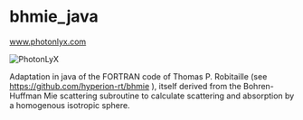 # bhmie_java

www.photonlyx.com

![PhotonLyX](http://www.photonlyx.com/images/header_w250.png)

Adaptation in java of the FORTRAN code of Thomas P. Robitaille (see https://github.com/hyperion-rt/bhmie ),
itself derived from the Bohren-Huffman Mie scattering subroutine to calculate 
scattering and absorption by a homogenous isotropic sphere.
